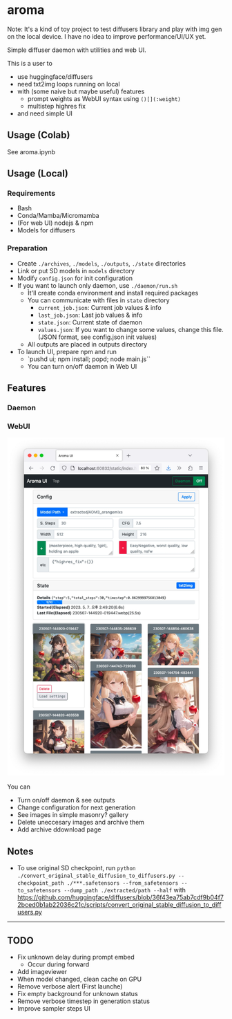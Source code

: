# aroma

Note: It's a kind of toy project to test diffusers library and play with img gen on the local device. I have no idea to improve performance/UI/UX yet.

Simple diffuser daemon with utilities and web UI.

This is a user to
- use huggingface/diffusers
- need txt2img loops running on local
- with (some naive but maybe useful) features
  - prompt weights as WebUI syntax using `()[](:weight)`
  - multistep highres fix
- and need simple UI

## Usage (Colab)

See aroma.ipynb

## Usage (Local)

### Requirements

- Bash
- Conda/Mamba/Micromamba
- (For web UI) nodejs & npm
- Models for diffusers

### Preparation

- Create `./archives`, `./models`, `./outputs`, `./state` directories
- Link or put SD models in `models` directory
- Modify `config.json` for init configuration
- If you want to launch only daemon, use `./daemon/run.sh`
  - Ìt'll create conda environment and install required packages
  - You can communicate with files in `state` directory
    - `current_job.json`: Current job values & info
    - `last_job.json`: Last job values & info
    - `state.json`: Current state of daemon
    - `values.json`: If you want to change some values, change this file. (JSON format, see config.json init values)
  - All outputs are placed in outputs directory
- To launch UI, prepare npm and run
  - `pushd ui; npm install; popd; node main.js``
  - You can turn on/off daemon in Web UI

## Features

### Daemon

### WebUI

![preview](https://raw.githubusercontent.com/lumiknit/aroma/main/ui-preview.webp)

You can
- Turn on/off daemon & see outputs
- Change configuration for next generation
- See images in simple masonry? gallery
- Delete uneccesary images and archive them
- Add archive ddownload page

## Notes

- To use original SD checkpoint, run `python ./convert_original_stable_diffusion_to_diffusers.py --checkpoint_path ./***.safetensors --from_safetensors --to_safetensors --dump_path ./extracted/path --half` with https://github.com/huggingface/diffusers/blob/36f43ea75ab7cdf9b04f72bced0b1ab22036c21c/scripts/convert_original_stable_diffusion_to_diffusers.py

---

## TODO

- Fix unknown delay during prompt embed
  - Occur during forward
- Add imageviewer
- When model changed, clean cache on GPU
- Remove verbose alert (First launche)
- Fix empty background for unknown status
- Remove verbose timestep in generation status
- Improve sampler steps UI

